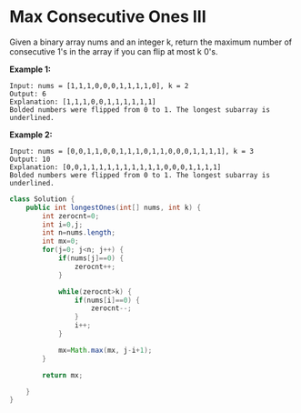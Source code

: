 # Max Consecutive Ones III

Given a binary array nums and an integer k, return the maximum number of consecutive 1's in the array if you can flip at most k 0's.

**Example 1:**

```
Input: nums = [1,1,1,0,0,0,1,1,1,1,0], k = 2
Output: 6
Explanation: [1,1,1,0,0,1,1,1,1,1,1]
Bolded numbers were flipped from 0 to 1. The longest subarray is underlined.
```

**Example 2:**

```
Input: nums = [0,0,1,1,0,0,1,1,1,0,1,1,0,0,0,1,1,1,1], k = 3
Output: 10
Explanation: [0,0,1,1,1,1,1,1,1,1,1,1,0,0,0,1,1,1,1]
Bolded numbers were flipped from 0 to 1. The longest subarray is underlined.

```

```java
class Solution {
    public int longestOnes(int[] nums, int k) { 
        int zerocnt=0;
        int i=0,j;
        int n=nums.length;
        int mx=0;
        for(j=0; j<n; j++) {
            if(nums[j]==0) {
                zerocnt++;
            }

            while(zerocnt>k) {
                if(nums[i]==0) {
                    zerocnt--;
                }
                i++;
            }

            mx=Math.max(mx, j-i+1);
        }

        return mx;

    }
}
```
